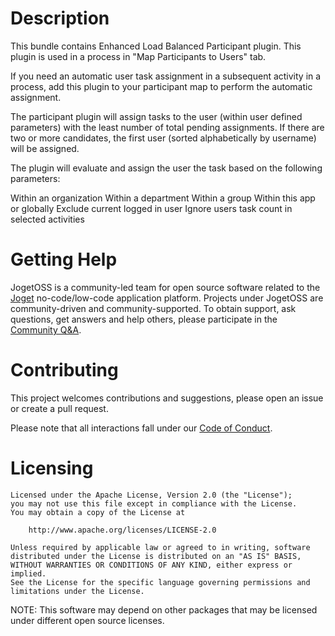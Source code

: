 # Description

This bundle contains Enhanced Load Balanced Participant plugin. This plugin is used in a process in "Map Participants to Users" tab. 

If you need an automatic user task assignment in a subsequent activity in a process, add this plugin to your participant map to perform the automatic assignment. 

The participant plugin will assign tasks to the user (within user defined parameters) with the least number of total pending assignments. If there are two or more candidates, the first user (sorted alphabetically by username) will be assigned.

The plugin will evaluate and assign the user the task based on the following parameters:

Within an organization
Within a department
Within a group
Within this app or globally
Exclude current logged in user
Ignore users task count in selected activities

# Getting Help

JogetOSS is a community-led team for open source software related to the [Joget](https://www.joget.org) no-code/low-code application platform.
Projects under JogetOSS are community-driven and community-supported.
To obtain support, ask questions, get answers and help others, please participate in the [Community Q&A](https://answers.joget.org/).

# Contributing

This project welcomes contributions and suggestions, please open an issue or create a pull request.

Please note that all interactions fall under our [Code of Conduct](https://github.com/jogetoss/repo-template/blob/main/CODE_OF_CONDUCT.md).

# Licensing

    Licensed under the Apache License, Version 2.0 (the "License");
    you may not use this file except in compliance with the License.
    You may obtain a copy of the License at

        http://www.apache.org/licenses/LICENSE-2.0

    Unless required by applicable law or agreed to in writing, software
    distributed under the License is distributed on an "AS IS" BASIS,
    WITHOUT WARRANTIES OR CONDITIONS OF ANY KIND, either express or implied.
    See the License for the specific language governing permissions and
    limitations under the License.

NOTE: This software may depend on other packages that may be licensed under different open source licenses.
